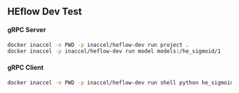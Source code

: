 ## HEflow Dev Test

#### gRPC Server

```sh
docker inaccel -e PWD -p inaccel/heflow-dev run project .
docker inaccel -p inaccel/heflow-dev run model models:/he_sigmoid/1
```

#### gRPC Client

```sh
docker inaccel -e PWD -p inaccel/heflow-dev run shell python he_sigmoid.py
```
